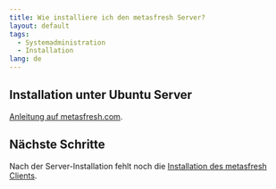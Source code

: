 ```yaml
---
title: Wie installiere ich den metasfresh Server?
layout: default
tags:
  - Systemadministration
  - Installation
lang: de
---
```


## Installation unter Ubuntu Server
<a href="https://metasfresh.com/dokumentation/installation-metas-fresh-unter-ubuntu-mittels-installationspaket/" title="Server-Installation unter Ubuntu" target="_blank">Anleitung auf metasfresh.com</a>.

## Nächste Schritte
Nach der Server-Installation fehlt noch die [Installation des metasfresh Clients](Wie_installiere_ich_den_metasfresh_client).
